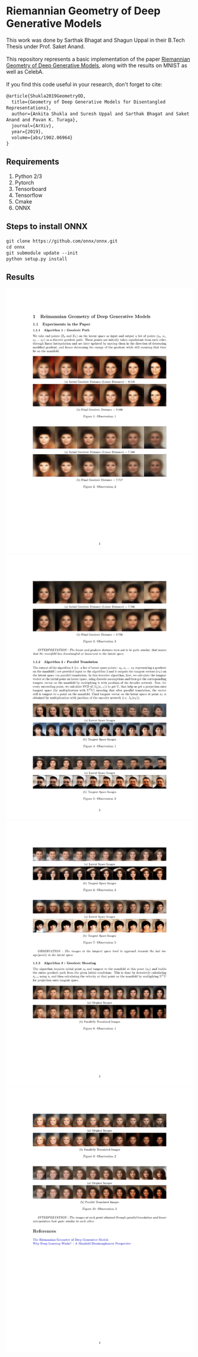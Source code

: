 # Riemannian Geometry of Deep Generative Models

This work was done by Sarthak Bhagat and Shagun Uppal in their B.Tech Thesis under Prof. Saket Anand.
<br>
<br>
This repository represents a basic implementation of the paper <a href="https://arxiv.org/abs/1711.08014">Riemannian Geometry of Deep Generative Models</a>, along with the results on MNIST as well as CelebA.
<br>
<br>
If you find this code useful in your research, don't forget to cite:
```
@article{Shukla2019GeometryOD,
  title={Geometry of Deep Generative Models for Disentangled Representations},
  author={Ankita Shukla and Suresh Uppal and Sarthak Bhagat and Saket Anand and Pavan K. Turaga},
  journal={ArXiv},
  year={2019},
  volume={abs/1902.06964}
}
```

## Requirements 
1) Python 2/3
2) Pytorch
3) Tensorboard
4) Tensorflow
5) Cmake
6) ONNX

## Steps to install ONNX
```
git clone https://github.com/onnx/onnx.git
cd onnx
git submodule update --init
python setup.py install
```

## Results

<img src='img1.jpg'>
<img src='img2.jpg'>
<img src='img3.jpg'>
<img src='img4.jpg'>

